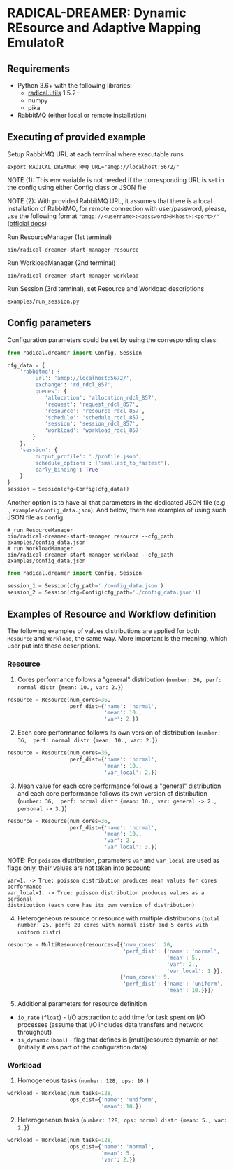 # RADICAL-DREAMER: Dynamic REsource and Adaptive Mapping EmulatoR

## Requirements

* Python 3.6+ with the following libraries:
  * [radical.utils](https://github.com/radical-cybertools/radical.utils) 1.5.2+
  * numpy
  * pika
* RabbitMQ (either local or remote installation)

## Executing of provided example
Setup RabbitMQ URL at each terminal where executable runs
```shell script
export RADICAL_DREAMER_RMQ_URL="amqp://localhost:5672/"
```
NOTE (1): This env variable is not needed if the corresponding URL is set in 
the config using either Config class or JSON file

NOTE (2): With provided RabbitMQ URL, it assumes that there is a local 
installation of RabbitMQ, for remote connection with user/password, please, 
use the following format `"amqp://<username>:<password>@<host>:<port>/"` 
([official docs](https://www.rabbitmq.com/uri-spec.html))

Run ResourceManager (1st terminal)
```shell script
bin/radical-dreamer-start-manager resource
```
Run WorkloadManager (2nd terminal)
```shell script
bin/radical-dreamer-start-manager workload
```
Run Session (3rd terminal), set Resource and Workload descriptions
```shell script
examples/run_session.py
```

## Config parameters
Configuration parameters could be set by using the corresponding class:
```python
from radical.dreamer import Config, Session

cfg_data = {
    'rabbitmq': {
        'url': 'amqp://localhost:5672/',
        'exchange': 'rd_rdcl_857',
        'queues': {
            'allocation': 'allocation_rdcl_857',
            'request': 'request_rdcl_857',
            'resource': 'resource_rdcl_857',
            'schedule': 'schedule_rdcl_857',
            'session': 'session_rdcl_857',
            'workload': 'workload_rdcl_857'
        }
    },
    'session': {
        'output_profile': './profile.json',
        'schedule_options': ['smallest_to_fastest'],
        'early_binding': True
    }
}
session = Session(cfg=Config(cfg_data))
```
Another option is to have all that parameters in the dedicated JSON file (e.g
., `examples/config_data.json`). And below, there are examples of using
 such JSON file as config.
```shell script
# run ResourceManager
bin/radical-dreamer-start-manager resource --cfg_path examples/config_data.json
# run WorkloadManager
bin/radical-dreamer-start-manager workload --cfg_path examples/config_data.json
```
```python
from radical.dreamer import Config, Session

session_1 = Session(cfg_path='./config_data.json')
session_2 = Session(cfg=Config(cfg_path='./config_data.json'))
```

## Examples of Resource and Workflow definition
The following examples of values distributions are applied for both, `Resource` 
and `Workload`, the same way. More important is the meaning, which user put into
these descriptions.

### Resource
1) Cores performance follows a "general" distribution (`number: 36, perf: 
normal distr {mean: 10., var: 2.}`)
```python
resource = Resource(num_cores=36,
                    perf_dist={'name': 'normal',
                               'mean': 10.,
                               'var': 2.})
```
2) Each core performance follows its own version of distribution (`number: 36, 
perf: normal distr {mean: 10., var: 2.}`)
```python
resource = Resource(num_cores=36,
                    perf_dist={'name': 'normal',
                               'mean': 10.,
                               'var_local': 2.})
```
3) Mean value for each core performance follows a "general" distribution and 
each core performance follows its own version of distribution (`number: 36, 
perf: normal distr {mean: 10., var: general -> 2., personal -> 3.}`)
```python
resource = Resource(num_cores=36,
                    perf_dist={'name': 'normal',
                               'mean': 10.,
                               'var': 2.,
                               'var_local': 3.})
```
NOTE: For `poisson` distribution, parameters `var` and `var_local` are used 
as flags only, their values are not taken into account:
```
var=1. -> True: poisson distribution produces mean values for cores performance
var_local=1. -> True: poisson distribution produces values as a personal 
distribution (each core has its own version of distribution)
```
4) Heterogeneous resource or resource with multiple distributions (`total
 number: 25, perf: 20 cores with normal distr and 5 cores with uniform distr`)
```python
resource = MultiResource(resources=[{'num_cores': 20,
                                     'perf_dist': {'name': 'normal',
                                                   'mean': 5.,
                                                   'var': 2.,
                                                   'var_local': 1.}},
                                    {'num_cores': 5,
                                     'perf_dist': {'name': 'uniform',
                                                   'mean': 10.}}])
```
5) Additional parameters for resource definition
 - `io_rate` (`float`) - I/O abstraction to add time for task spent on I/O
  processes (assume that I/O includes data transfers and network throughput)
 - `is_dynamic` (`bool`) - flag that defines is [multi]resource dynamic or not
  (initially it was part of the configuration data)

### Workload
1) Homogeneous tasks (`number: 128, ops: 10.`)
```python
workload = Workload(num_tasks=128,
                    ops_dist={'name': 'uniform',
                              'mean': 10.})
```
2) Heterogeneous tasks (`number: 128, ops: normal distr {mean: 5., var: 2.}`)
```python
workload = Workload(num_tasks=128,
                    ops_dist={'name': 'normal',
                              'mean': 5.,
                              'var': 2.})
```
